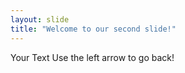 ```yaml
---
layout: slide
title: "Welcome to our second slide!"
---
```

Your Text 
Use the left arrow to go back!
